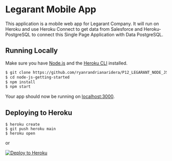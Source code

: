 # Legarant Mobile App

This application is a mobile web app for Legarant Company.
It will run on Heroku and use Heroku Connect to get data from Salesforce and Heroku-PostgreSQL to connect this Single Page Application with Data PostgreSQL.

## Running Locally

Make sure you have [Node.js](http://nodejs.org/) and the [Heroku CLI](https://cli.heroku.com/) installed.

```sh
$ git clone https://github.com/ryanrandrianaridera/P12_LEGARANT_NODE_JS.git # or clone your own fork
$ cd node-js-getting-started
$ npm install
$ npm start
```

Your app should now be running on [localhost:3000](http://localhost:3000/).

## Deploying to Heroku

```
$ heroku create
$ git push heroku main
$ heroku open
```

or

[![Deploy to Heroku](https://www.herokucdn.com/deploy/button.png)](https://heroku.com/deploy?template=https://github.com/ryanrandrianaridera/P12_LEGARANT_NODE_JS/tree/main)
